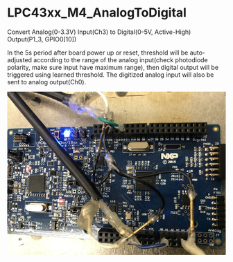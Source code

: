 # LPC43xx_M4_AnalogToDigital
Convert Analog(0-3.3V) Input(Ch3) to Digital(0-5V, Active-High) Output(P1_3, GPIO0[10])

In the 5s period after board power up or reset, threshold will be auto-adjusted according to the range of the analog input(check photodiode polarity, make sure input have maximum range), then digital output will be triggered using learned threshold. The digitized analog input will also be sent to analog output(Ch0).

![BoardConnect](./inc/BoardConnect.png)